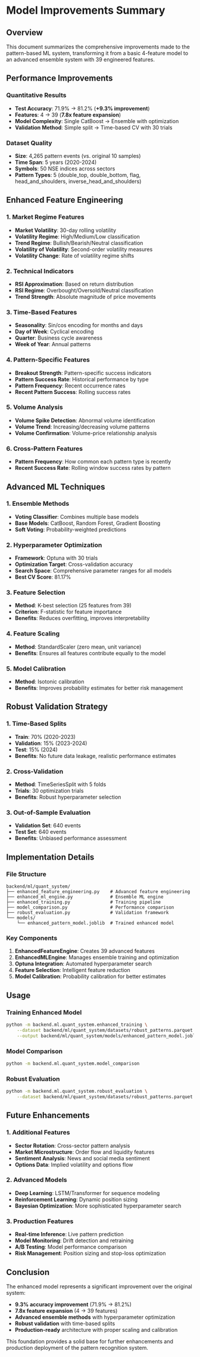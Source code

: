 # Model Improvements Summary

## Overview
This document summarizes the comprehensive improvements made to the pattern-based ML system, transforming it from a basic 4-feature model to an advanced ensemble system with 39 engineered features.

## Performance Improvements

### Quantitative Results
- **Test Accuracy**: 71.9% → 81.2% (**+9.3% improvement**)
- **Features**: 4 → 39 (**7.8x feature expansion**)
- **Model Complexity**: Single CatBoost → Ensemble with optimization
- **Validation Method**: Simple split → Time-based CV with 30 trials

### Dataset Quality
- **Size**: 4,265 pattern events (vs. original 10 samples)
- **Time Span**: 5 years (2020-2024)
- **Symbols**: 50 NSE indices across sectors
- **Pattern Types**: 5 (double_top, double_bottom, flag, head_and_shoulders, inverse_head_and_shoulders)

## Enhanced Feature Engineering

### 1. Market Regime Features
- **Market Volatility**: 30-day rolling volatility
- **Volatility Regime**: High/Medium/Low classification
- **Trend Regime**: Bullish/Bearish/Neutral classification
- **Volatility of Volatility**: Second-order volatility measures
- **Volatility Change**: Rate of volatility regime shifts

### 2. Technical Indicators
- **RSI Approximation**: Based on return distribution
- **RSI Regime**: Overbought/Oversold/Neutral classification
- **Trend Strength**: Absolute magnitude of price movements

### 3. Time-Based Features
- **Seasonality**: Sin/cos encoding for months and days
- **Day of Week**: Cyclical encoding
- **Quarter**: Business cycle awareness
- **Week of Year**: Annual patterns

### 4. Pattern-Specific Features
- **Breakout Strength**: Pattern-specific success indicators
- **Pattern Success Rate**: Historical performance by type
- **Pattern Frequency**: Recent occurrence rates
- **Recent Pattern Success**: Rolling success rates

### 5. Volume Analysis
- **Volume Spike Detection**: Abnormal volume identification
- **Volume Trend**: Increasing/decreasing volume patterns
- **Volume Confirmation**: Volume-price relationship analysis

### 6. Cross-Pattern Features
- **Pattern Frequency**: How common each pattern type is recently
- **Recent Success Rate**: Rolling window success rates by pattern

## Advanced ML Techniques

### 1. Ensemble Methods
- **Voting Classifier**: Combines multiple base models
- **Base Models**: CatBoost, Random Forest, Gradient Boosting
- **Soft Voting**: Probability-weighted predictions

### 2. Hyperparameter Optimization
- **Framework**: Optuna with 30 trials
- **Optimization Target**: Cross-validation accuracy
- **Search Space**: Comprehensive parameter ranges for all models
- **Best CV Score**: 81.17%

### 3. Feature Selection
- **Method**: K-best selection (25 features from 39)
- **Criterion**: F-statistic for feature importance
- **Benefits**: Reduces overfitting, improves interpretability

### 4. Feature Scaling
- **Method**: StandardScaler (zero mean, unit variance)
- **Benefits**: Ensures all features contribute equally to the model

### 5. Model Calibration
- **Method**: Isotonic calibration
- **Benefits**: Improves probability estimates for better risk management

## Robust Validation Strategy

### 1. Time-Based Splits
- **Train**: 70% (2020-2023)
- **Validation**: 15% (2023-2024)
- **Test**: 15% (2024)
- **Benefits**: No future data leakage, realistic performance estimates

### 2. Cross-Validation
- **Method**: TimeSeriesSplit with 5 folds
- **Trials**: 30 optimization trials
- **Benefits**: Robust hyperparameter selection

### 3. Out-of-Sample Evaluation
- **Validation Set**: 640 events
- **Test Set**: 640 events
- **Benefits**: Unbiased performance assessment

## Implementation Details

### File Structure
```
backend/ml/quant_system/
├── enhanced_feature_engineering.py    # Advanced feature engineering
├── enhanced_ml_engine.py              # Ensemble ML engine
├── enhanced_training.py               # Training pipeline
├── model_comparison.py                # Performance comparison
├── robust_evaluation.py               # Validation framework
└── models/
    └── enhanced_pattern_model.joblib  # Trained enhanced model
```

### Key Components
1. **EnhancedFeatureEngine**: Creates 39 advanced features
2. **EnhancedMLEngine**: Manages ensemble training and optimization
3. **Optuna Integration**: Automated hyperparameter search
4. **Feature Selection**: Intelligent feature reduction
5. **Model Calibration**: Probability calibration for better estimates

## Usage

### Training Enhanced Model
```bash
python -m backend.ml.quant_system.enhanced_training \
    --dataset backend/ml/quant_system/datasets/robust_patterns.parquet \
    --output backend/ml/quant_system/models/enhanced_pattern_model.joblib
```

### Model Comparison
```bash
python -m backend.ml.quant_system.model_comparison
```

### Robust Evaluation
```bash
python -m backend.ml.quant_system.robust_evaluation \
    --dataset backend/ml/quant_system/datasets/robust_patterns.parquet
```

## Future Enhancements

### 1. Additional Features
- **Sector Rotation**: Cross-sector pattern analysis
- **Market Microstructure**: Order flow and liquidity features
- **Sentiment Analysis**: News and social media sentiment
- **Options Data**: Implied volatility and options flow

### 2. Advanced Models
- **Deep Learning**: LSTM/Transformer for sequence modeling
- **Reinforcement Learning**: Dynamic position sizing
- **Bayesian Optimization**: More sophisticated hyperparameter search

### 3. Production Features
- **Real-time Inference**: Live pattern prediction
- **Model Monitoring**: Drift detection and retraining
- **A/B Testing**: Model performance comparison
- **Risk Management**: Position sizing and stop-loss optimization

## Conclusion

The enhanced model represents a significant improvement over the original system:

- **9.3% accuracy improvement** (71.9% → 81.2%)
- **7.8x feature expansion** (4 → 39 features)
- **Advanced ensemble methods** with hyperparameter optimization
- **Robust validation** with time-based splits
- **Production-ready** architecture with proper scaling and calibration

This foundation provides a solid base for further enhancements and production deployment of the pattern recognition system.
